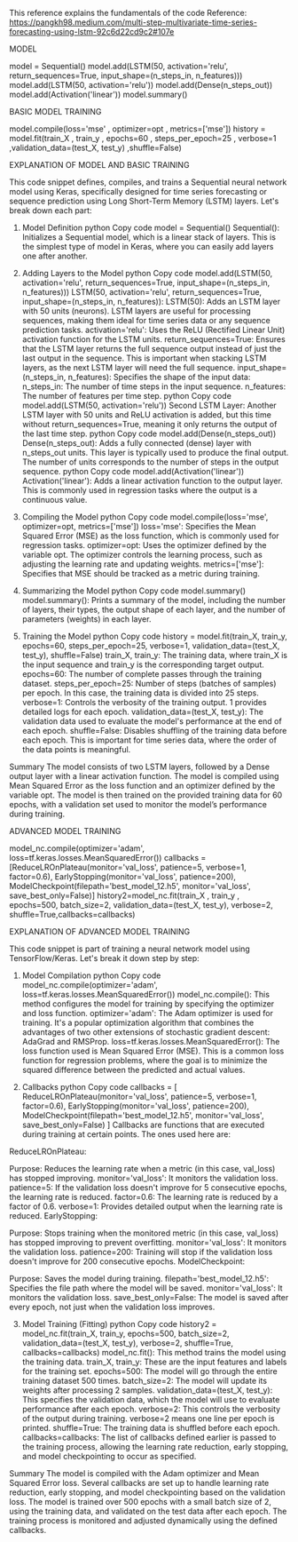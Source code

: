 This reference explains the fundamentals of the code
Reference: https://pangkh98.medium.com/multi-step-multivariate-time-series-forecasting-using-lstm-92c6d22cd9c2#107e

MODEL

model = Sequential()
model.add(LSTM(50, activation='relu', return_sequences=True, input_shape=(n_steps_in, n_features)))
model.add(LSTM(50, activation='relu'))
model.add(Dense(n_steps_out))
model.add(Activation('linear'))
model.summary()                                                                                       

BASIC MODEL TRAINING

model.compile(loss='mse' , optimizer=opt , metrics=['mse'])
history = model.fit(train_X , train_y , epochs=60 , steps_per_epoch=25 , verbose=1 ,validation_data=(test_X, test_y) ,shuffle=False)


EXPLANATION OF MODEL AND BASIC TRAINING

This code snippet defines, compiles, and trains a Sequential neural network model using Keras, specifically designed for time series forecasting or sequence prediction using Long Short-Term Memory (LSTM) layers. Let's break down each part:

1. Model Definition
python
Copy code
model = Sequential()
Sequential(): Initializes a Sequential model, which is a linear stack of layers. This is the simplest type of model in Keras, where you can easily add layers one after another.

2. Adding Layers to the Model
python
Copy code
model.add(LSTM(50, activation='relu', return_sequences=True, input_shape=(n_steps_in, n_features)))
LSTM(50, activation='relu', return_sequences=True, input_shape=(n_steps_in, n_features)):
LSTM(50): Adds an LSTM layer with 50 units (neurons). LSTM layers are useful for processing sequences, making them ideal for time series data or any sequence prediction tasks.
activation='relu': Uses the ReLU (Rectified Linear Unit) activation function for the LSTM units.
return_sequences=True: Ensures that the LSTM layer returns the full sequence output instead of just the last output in the sequence. This is important when stacking LSTM layers, as the next LSTM layer will need the full sequence.
input_shape=(n_steps_in, n_features): Specifies the shape of the input data:
n_steps_in: The number of time steps in the input sequence.
n_features: The number of features per time step.
python
Copy code
model.add(LSTM(50, activation='relu'))
Second LSTM Layer: Another LSTM layer with 50 units and ReLU activation is added, but this time without return_sequences=True, meaning it only returns the output of the last time step.
python
Copy code
model.add(Dense(n_steps_out))
Dense(n_steps_out): Adds a fully connected (dense) layer with n_steps_out units. This layer is typically used to produce the final output. The number of units corresponds to the number of steps in the output sequence.
python
Copy code
model.add(Activation('linear'))
Activation('linear'): Adds a linear activation function to the output layer. This is commonly used in regression tasks where the output is a continuous value.

3. Compiling the Model
python
Copy code
model.compile(loss='mse', optimizer=opt, metrics=['mse'])
loss='mse': Specifies the Mean Squared Error (MSE) as the loss function, which is commonly used for regression tasks.
optimizer=opt: Uses the optimizer defined by the variable opt. The optimizer controls the learning process, such as adjusting the learning rate and updating weights.
metrics=['mse']: Specifies that MSE should be tracked as a metric during training.

4. Summarizing the Model
python
Copy code
model.summary()
model.summary(): Prints a summary of the model, including the number of layers, their types, the output shape of each layer, and the number of parameters (weights) in each layer.

5. Training the Model
python
Copy code
history = model.fit(train_X, train_y, epochs=60, steps_per_epoch=25, verbose=1, validation_data=(test_X, test_y), shuffle=False)
train_X, train_y: The training data, where train_X is the input sequence and train_y is the corresponding target output.
epochs=60: The number of complete passes through the training dataset.
steps_per_epoch=25: Number of steps (batches of samples) per epoch. In this case, the training data is divided into 25 steps.
verbose=1: Controls the verbosity of the training output. 1 provides detailed logs for each epoch.
validation_data=(test_X, test_y): The validation data used to evaluate the model's performance at the end of each epoch.
shuffle=False: Disables shuffling of the training data before each epoch. This is important for time series data, where the order of the data points is meaningful.

Summary
The model consists of two LSTM layers, followed by a Dense output layer with a linear activation function.
The model is compiled using Mean Squared Error as the loss function and an optimizer defined by the variable opt.
The model is then trained on the provided training data for 60 epochs, with a validation set used to monitor the model’s performance during training.


ADVANCED MODEL TRAINING 

model_nc.compile(optimizer='adam', loss=tf.keras.losses.MeanSquaredError())
callbacks = [ReduceLROnPlateau(monitor='val_loss', patience=5, verbose=1, factor=0.6),
             EarlyStopping(monitor='val_loss', patience=200),
             ModelCheckpoint(filepath='best_model_12.h5', monitor='val_loss', save_best_only=False)]
history2=model_nc.fit(train_X , train_y , epochs=500, batch_size=2, validation_data=(test_X, test_y), verbose=2,
               shuffle=True,callbacks=callbacks) 

EXPLANATION OF ADVANCED MODEL TRAINING

This code snippet is part of training a neural network model using TensorFlow/Keras. Let's break it down step by step:

1. Model Compilation
python
Copy code
model_nc.compile(optimizer='adam', loss=tf.keras.losses.MeanSquaredError())
model_nc.compile(): This method configures the model for training by specifying the optimizer and loss function.
optimizer='adam': The Adam optimizer is used for training. It's a popular optimization algorithm that combines the advantages of two other extensions of stochastic gradient descent: AdaGrad and RMSProp.
loss=tf.keras.losses.MeanSquaredError(): The loss function used is Mean Squared Error (MSE). This is a common loss function for regression problems, where the goal is to minimize the squared difference between the predicted and actual values.

2. Callbacks
python
Copy code
callbacks = [
    ReduceLROnPlateau(monitor='val_loss', patience=5, verbose=1, factor=0.6),
    EarlyStopping(monitor='val_loss', patience=200),
    ModelCheckpoint(filepath='best_model_12.h5', monitor='val_loss', save_best_only=False)
]
Callbacks are functions that are executed during training at certain points. The ones used here are:

ReduceLROnPlateau:

Purpose: Reduces the learning rate when a metric (in this case, val_loss) has stopped improving.
monitor='val_loss': It monitors the validation loss.
patience=5: If the validation loss doesn't improve for 5 consecutive epochs, the learning rate is reduced.
factor=0.6: The learning rate is reduced by a factor of 0.6.
verbose=1: Provides detailed output when the learning rate is reduced.
EarlyStopping:

Purpose: Stops training when the monitored metric (in this case, val_loss) has stopped improving to prevent overfitting.
monitor='val_loss': It monitors the validation loss.
patience=200: Training will stop if the validation loss doesn't improve for 200 consecutive epochs.
ModelCheckpoint:

Purpose: Saves the model during training.
filepath='best_model_12.h5': Specifies the file path where the model will be saved.
monitor='val_loss': It monitors the validation loss.
save_best_only=False: The model is saved after every epoch, not just when the validation loss improves.

3. Model Training (Fitting)
python
Copy code
history2 = model_nc.fit(train_X, train_y, epochs=500, batch_size=2, validation_data=(test_X, test_y), verbose=2,
                        shuffle=True, callbacks=callbacks)
model_nc.fit(): This method trains the model using the training data.
train_X, train_y: These are the input features and labels for the training set.
epochs=500: The model will go through the entire training dataset 500 times.
batch_size=2: The model will update its weights after processing 2 samples.
validation_data=(test_X, test_y): This specifies the validation data, which the model will use to evaluate performance after each epoch.
verbose=2: This controls the verbosity of the output during training. verbose=2 means one line per epoch is printed.
shuffle=True: The training data is shuffled before each epoch.
callbacks=callbacks: The list of callbacks defined earlier is passed to the training process, allowing the learning rate reduction, early stopping, and model checkpointing to occur as specified.

Summary
The model is compiled with the Adam optimizer and Mean Squared Error loss.
Several callbacks are set up to handle learning rate reduction, early stopping, and model checkpointing based on the validation loss.
The model is trained over 500 epochs with a small batch size of 2, using the training data, and validated on the test data after each epoch. The training process is monitored and adjusted dynamically using the defined callbacks.






